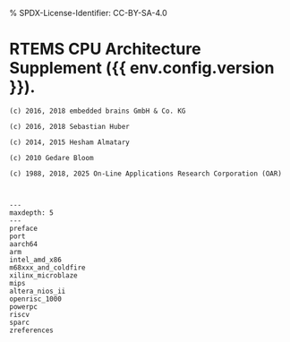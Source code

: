 % SPDX-License-Identifier: CC-BY-SA-4.0

# RTEMS CPU Architecture Supplement ({{ env.config.version }}).

```{topic} Copyrights and License
(c) 2016, 2018 embedded brains GmbH & Co. KG

(c) 2016, 2018 Sebastian Huber

(c) 2014, 2015 Hesham Almatary

(c) 2010 Gedare Bloom

(c) 1988, 2018, 2025 On-Line Applications Research Corporation (OAR)
```

```{include} ../common/license.md
```

```{include} ../common/header.md
```

```{toctree}
---
maxdepth: 5
---
preface
port
aarch64
arm
intel_amd_x86
m68xxx_and_coldfire
xilinx_microblaze
mips
altera_nios_ii
openrisc_1000
powerpc
riscv
sparc
zreferences
```
